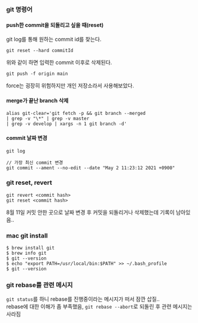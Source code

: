 ### git 명령어
#### push한 commit을 되돌리고 싶을 때(reset)
git log를 통해 원하는 commit id를 찾는다.
```
git reset --hard commitId
```
위와 같이 하면 입력한 commit 이후로 삭제된다.
```
git push -f origin main
```
force는 굉장히 위험하지만 개인 저장소라서 사용해보았다.


#### merge가 끝난 branch 삭제
```
alias git-clear='git fetch -p && git branch --merged 
| grep -v "\*" | grep -v master 
| grep -v develop | xargs -n 1 git branch -d'
```

#### commit 날짜 변경
```
git log

// 가장 최신 commit 변경
git commit --ament --no-edit --date "May 2 11:23:12 2021 +0900"
```

### git reset, revert
```
git revert <commit hash>
git reset <commit hash>
```
8월 11일 커밋 안한 곳으로 날짜 변경 후 커밋을 되돌리거나 삭제했는데 기록이 남아있음..


### mac git install
```
$ brew install git
$ brew info git
$ git --version
$ echo "export PATH=/usr/local/bin:$PATH" >> ~/.bash_profile
$ git --version
```

### git rebase를 관련 메시지
`git status`를 하니 rebase를 진행중이라는 메시지가 떠서 잠깐 삽질..   
rebase에 대한 이해가 좀 부족했음,
`git rebase --abort`로 되돌린 후 관련 메시지는 사라짐
